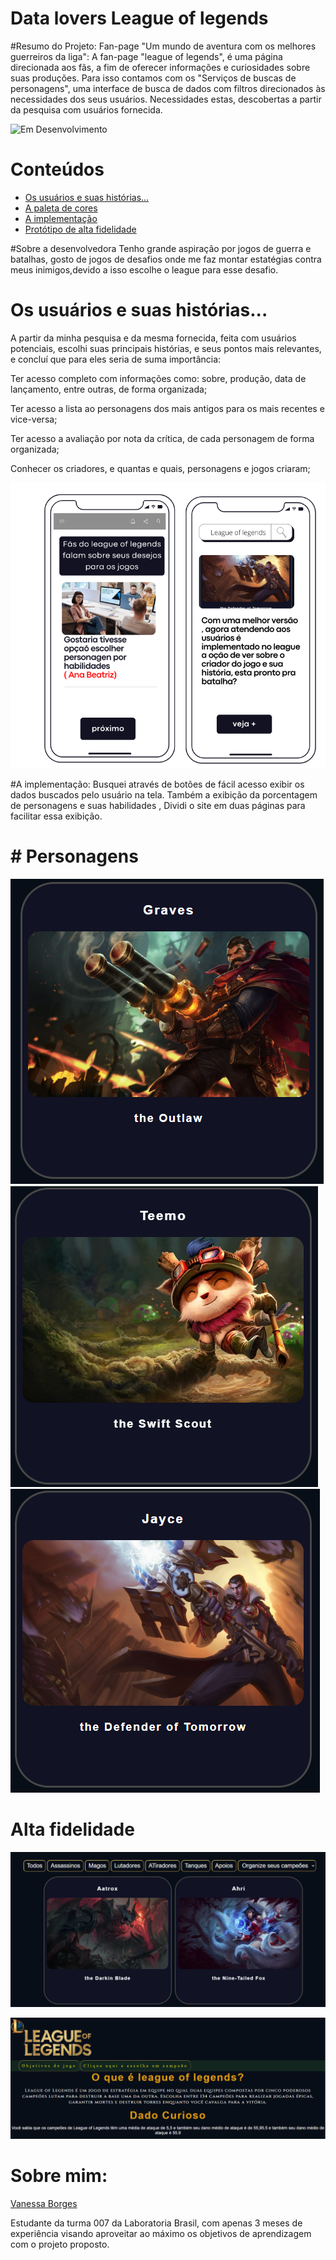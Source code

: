 # Data lovers League of legends

#Resumo do Projeto:
Fan-page "Um mundo de aventura com os melhores guerreiros da liga":
A fan-page "league of legends", é uma página direcionada aos fãs, a fim de oferecer informações e curiosidades sobre suas produções. Para isso contamos com os "Serviços de buscas de personagens", uma interface de busca de dados com filtros direcionados às necessidades dos seus usuários. Necessidades estas, descobertas a partir da pesquisa com usuários fornecida.


![ Em Desenvolvimento](http://img.shields.io/static/v1?label=STATUS&message=EM%20DESENVOLVIMENTO&color=GREEN&style=for-the-badge)

# Conteúdos

* [Os usuários e suas histórias...](#os-usuários-e-suas-histórias)
* [A paleta de cores](#a-paleta-de-cores)
* [A implementação](#a-implementação)
* [Protótipo de alta fidelidade](#protótipo-de-alta-fidelidade)

#Sobre a desenvolvedora
Tenho grande aspiração por jogos de guerra e batalhas, gosto de jogos de desafios onde me faz montar estatégias contra meus inimigos,devido a isso escolhe o league para esse desafio.

# Os usuários e suas histórias...
A partir da minha  pesquisa e da mesma fornecida, feita com usuários potenciais, escolhi suas principais histórias, e seus pontos mais relevantes, e concluí que para eles seria de suma importância:

Ter acesso completo com informações como: sobre, produção, data de lançamento, entre outras, de forma organizada;

Ter acesso a lista ao personagens dos mais antigos para os mais recentes e vice-versa;

Ter acesso a avaliação por nota da crítica, de cada personagem de forma organizada;

Conhecer os criadores, e quantas e quais, personagens e jogos criaram;

![Protótipo 01](src/usuario.png)

#A implementação:
Busquei através de botões de fácil acesso exibir os dados buscados pelo usuário na tela. Também a exibição da porcentagem de personagens e suas habilidades , Dividi o site em duas páginas para facilitar essa exibição.

# # Personagens
![Protótipo 01](src/atirador.png)
![Protótipo 01](src/atirador3.png)
![Protótipo 01](src/atirador2.png)


# Alta fidelidade
![Protótipo 02](src/altafidelidade2.png)

![Protótipo 03](src/altafidelidade.png)



# Sobre mim:
[Vanessa Borges](https://github.com/vanessavb92)

Estudante da turma 007 da Laboratoria Brasil, com apenas 3 meses de experiência visando aproveitar ao máximo os objetivos de aprendizagem com o projeto proposto.





